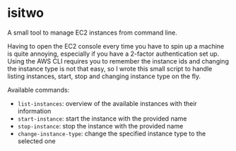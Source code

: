 # isitwo

A small tool to manage EC2 instances from command line.

Having to open the EC2 console every time you have to spin up a machine is quite annoying, especially if you have a 2-factor authentication set up.
Using the AWS CLI requires you to remember the instance ids and changing the instance type is not that easy, so I wrote this small script to handle listing instances, start, stop and changing instance type on the fly.

Available commands:

- `list-instances`: overview of the available instances with their information
- `start-instance`: start the instance with the provided name 
- `stop-instance`: stop the instance with the provided name 
- `change-instance-type`: change the specified instance type to the selected one
